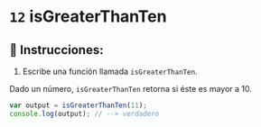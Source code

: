 # `12` isGreaterThanTen

## 📝 Instrucciones:

1. Escribe una función llamada `isGreaterThanTen`.

Dado un número, `isGreaterThanTen` retorna si éste es mayor a 10.

```Javascript
var output = isGreaterThanTen(11);
console.log(output); // --> verdadero
```